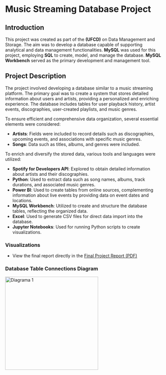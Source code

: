 # Music Streaming Database Project

## Introduction

This project was created as part of the **(UFCD)** on Data Management and Storage. The aim was to develop a database capable of supporting analytical and data management functionalities. **MySQL** was used for this project, employing **SQL** to create, model, and manage the database. **MySQL Workbench** served as the primary development and management tool.

## Project Description

The project involved developing a database similar to a music streaming platform. The primary goal was to create a system that stores detailed information about users and artists, providing a personalized and enriching experience. The database includes tables for user playback history, artist events, discographies, user-created playlists, and music genres.

To ensure efficient and comprehensive data organization, several essential elements were considered:

- **Artists**: Fields were included to record details such as discographies, upcoming events, and associations with specific music genres.
- **Songs**: Data such as titles, albums, and genres were included.

To enrich and diversify the stored data, various tools and languages were utilized:

- **Spotify for Developers API**: Explored to obtain detailed information about artists and their discographies.
- **Python**: Used to extract data such as song names, albums, track durations, and associated music genres.
- **Power BI**: Used to create tables from online sources, complementing information about live events by providing data on event dates and locations.
- **MySQL Workbench**: Utilized to create and structure the database tables, reflecting the organized data.
- **Excel**: Used to generate CSV files for direct data import into the database.
- **Jupyter Notebooks**: Used for running Python scripts to create visualizations.

### Visualizations

- View the final report directly in the [Final Project Report (PDF)](./SQL%20Project%20Report.pdf)

### Database Table Connections Diagram
<img src="https://github.com/user-attachments/assets/50099cdf-39c4-4fa9-89b1-3a1223cd30d0" alt="Diagrama 1" width="300"/>



